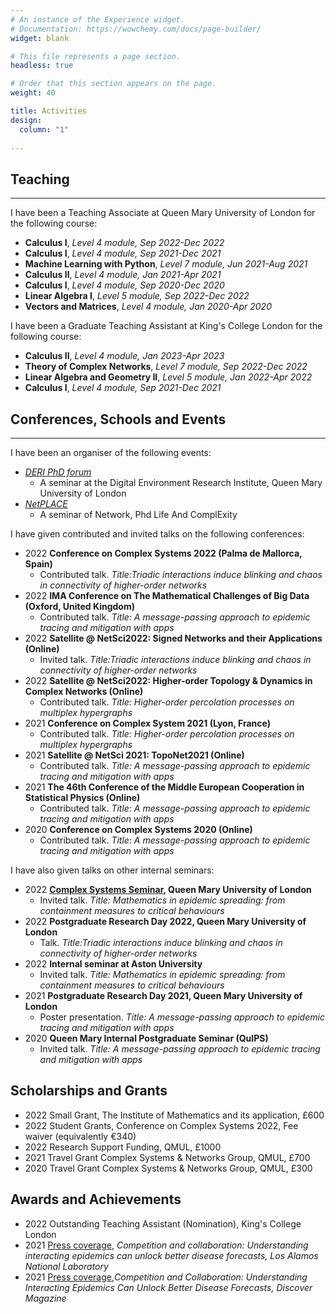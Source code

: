 ```yaml
---
# An instance of the Experience widget.
# Documentation: https://wowchemy.com/docs/page-builder/
widget: blank

# This file represents a page section.
headless: true

# Order that this section appears on the page.
weight: 40

title: Activities
design:
  column: "1"
  
---
```

## Teaching
***
I have been a Teaching Associate at Queen Mary University of London for the following course:
- **Calculus I**, *Level 4 module, Sep 2022-Dec 2022*
- **Calculus I**, *Level 4 module, Sep 2021-Dec 2021*
- **Machine Learning with Python**, *Level 7 module, Jun 2021-Aug 2021*
- **Calculus II**, *Level 4 module, Jan 2021-Apr 2021*
- **Calculus I**, *Level 4 module, Sep 2020-Dec 2020*
- **Linear Algebra I**, *Level 5 module, Sep 2022-Dec 2022*
- **Vectors and Matrices**, *Level 4 module, Jan 2020-Apr 2020*

I have been a Graduate Teaching Assistant at King's College London for the following course:
- **Calculus II**, *Level 4 module, Jan 2023-Apr 2023*
- **Theory of Complex Networks**, *Level 7 module, Sep 2022-Dec 2022*
- **Linear Algebra and Geometry II**, *Level 5 module, Jan 2022-Apr 2022*
- **Calculus I**, *Level 4 module, Sep 2021-Dec 2021*

## Conferences, Schools and Events
***
I have been an organiser of the following events:
- *[DERI PhD forum](https://www.qmul.ac.uk/deri/networks/deri-phd-forum-/)*
  - A seminar at the Digital Environment Research Institute, Queen Mary University of London
- *[NetPLACE](https://sites.google.com/view/netplace/)*
  - A seminar of Network, Phd Life And ComplExity

I have given contributed and invited talks on the following conferences:
- 2022 **Conference on Complex Systems 2022 (Palma de Mallorca, Spain)**
  - Contributed talk. *Title:Triadic interactions induce blinking and chaos in connectivity of higher-order networks*
- 2022 **IMA Conference on The Mathematical Challenges of Big Data (Oxford, United Kingdom)**
  - Contributed talk. *Title: A message-passing approach to epidemic tracing and mitigation with apps*
- 2022 **Satellite @ NetSci2022: Signed Networks and their Applications (Online)**
  - Invited talk. *Title:Triadic interactions induce blinking and chaos in connectivity of higher-order networks*
- 2022 **Satellite @ NetSci2022: Higher-order Topology & Dynamics in Complex Networks (Online)**
  - Contributed talk. *Title: Higher-order percolation processes on multiplex hypergraphs*
- 2021 **Conference on Complex System 2021 (Lyon, France)**
  - Contributed talk. *Title: Higher-order percolation processes on multiplex hypergraphs*
- 2021 **Satellite @ NetSci 2021: TopoNet2021 (Online)**
  - Contributed talk. *Title: A message-passing approach to epidemic tracing and mitigation with apps*
- 2021 **The 46th Conference of the Middle European Cooperation in Statistical Physics (Online)**
  - Contributed talk. *Title: A message-passing approach to epidemic tracing and mitigation with apps*
- 2020 **Conference on Complex Systems 2020 (Online)**
  - Contributed talk. *Title: A message-passing approach to epidemic tracing and mitigation with apps*

I have also given talks on other internal seminars:
- 2022 **[Complex Systems Seminar](https://www.qmul.ac.uk/maths/research/seminars/complex-systems/), Queen Mary University of London**
  - Invited talk. *Title: Mathematics in epidemic spreading: from containment measures to critical behaviours*
- 2022 **Postgraduate Research Day 2022, Queen Mary University of London**
  - Talk. *Title:Triadic interactions induce blinking and chaos in connectivity of higher-order networks*
- 2022 **Internal seminar at Aston University**
  - Invited talk. *Title: Mathematics in epidemic spreading: from containment measures to critical behaviours*
- 2021 **Postgraduate Research Day 2021, Queen Mary University of London**
  - Poster presentation. *Title: A message-passing approach to epidemic tracing and mitigation with apps*
- 2020 **Queen Mary Internal Postgraduate Seminar (QuIPS)**
  - Invited talk. *Title: A message-passing approach to epidemic tracing and mitigation with apps*

## Scholarships and Grants
- 2022 Small Grant, The Institute of Mathematics and its application, £600
- 2022 Student Grants, Conference on Complex Systems 2022, Fee waiver (equivalently €340)
- 2022 Research Support Funding, QMUL, £1000
- 2021 Travel Grant Complex Systems \& Networks Group, QMUL, £700
- 2020 Travel Grant Complex Systems \& Networks Group, QMUL, £300

## Awards and Achievements
- 2022 Outstanding Teaching Assistant (Nomination), King's College London
- 2021 [Press coverage](https://discover.lanl.gov/news/discover-disease-forecasts), *Competition and collaboration: Understanding interacting epidemics can unlock better disease forecasts, Los Alamos National Laboratory*
- 2021 [Press coverage](https://www.discovermagazine.com/technology/competition-and-collaboration-understanding-interacting-epidemics-can-unlock),*Competition and Collaboration: Understanding Interacting Epidemics Can Unlock Better Disease Forecasts, Discover Magazine*